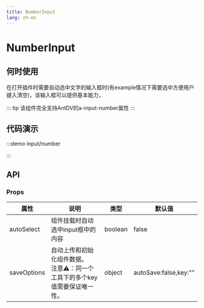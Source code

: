 ```yaml
---
title: NumberInput
lang: zh-en
---
```

# NumberInput

## 何时使用

在打开插件时需要自动选中文字的输入框时(有example情况下需要选中方便用户键入清空)，该输入框可以提供基本能力，

::: tip
该组件完全支持AntDV的a-input-number属性
:::

## 代码演示

:::demo
input/number

:::

## API

### Props

| 属性        | 说明                                                                              | 类型    | 默认值                |
| ----------- | --------------------------------------------------------------------------------- | ------- | --------------------- |
| autoSelect  | 组件挂载时自动选中input框中的内容                                                 | boolean | false                 |
| saveOptions | 自动上传和初始化组件数据。<br />注意⚠️：同一个工具下的多个key值需要保证唯一性。 | object  | autoSave:false,key:"" |
